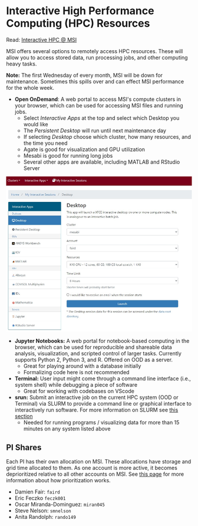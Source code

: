 # Interactive High Performance Computing (HPC) Resources 

Read: [Interactive HPC @ MSI](https://www.msi.umn.edu/content/interactive-hpc)


MSI offers several options to remotely access HPC resources. These will allow you to access stored data, run processing jobs, and other computing heavy tasks. 

**Note:** The first Wednesday of every month, MSI will be down for maintenance. Sometimes this spills over and can effect MSI performance for the whole week. 

* **Open OnDemand**: A web portal to access MSI's compute clusters in your browser, which can be used for accessing MSI files and running jobs.
    * Select *Interactive Apps* at the top and select which Desktop you would like
    * The *Persistent Desktop* will run until next maintenance day 
    * If selecting *Desktop* choose which cluster, how many resources, and the time you need 
    * Agate is good for visualization and GPU utilization
    * Mesabi is good for running long jobs 
    * Several other apps are available, including MATLAB and RStudio Server

![Open OnDemand Window](img/ood_example.jpeg)

* **Jupyter Notebooks:** A web portal for notebook-based computing in the browser, which can be used for reproducible and shareable data analysis, visualization, and scripted control of larger tasks. Currently supports Python 2, Python 3, and R. Offered on OOD as a server.
    * Great for playing around with a database initially
    * Formalizing code here is not recommended
* **Terminal:** User input might come through a command line interface (i.e., system shell) while debugging a piece of software 
    * Great for working with codebases on VScode
* **srun:**  Submit an interactive job on the current HPC system (OOD or Terminal) via SLURM to provide a command line or graphical interface to interactively run software. For more information on SLURM see [this section](slurm.md)
    * Needed for running programs / visualizing data for more than 15 minutes on any system listed above


## PI Shares

Each PI has their own allocation on MSI. These allocations have storage and grid time allocated to them. As one account is more active, it becomes deprioritized relative to all other accounts on MSI. See [this page](fairshare.md) for more information about how prioritization works. 

* Damien Fair: `faird`
* Eric Feczko `feczk001`
* Oscar Miranda-Dominguez: `miran045`
* Steve Nelson: `smnelson`
* Anita Randolph: `rando149`

